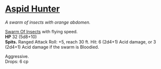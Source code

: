 # [Aspid Hunter](https://hollowknight.wiki/w/Aspid_Hunter)

*A swarm of insects with orange abdomen.*

[Swarm Of Insects](https://5e.tools/bestiary.html#swarm%20of%20insects_xmm) with flying speed.  
**HP** 32 (5d8+10)  
**Spits.** Ranged Attack Roll: +5, reach 30 ft. Hit: 6 (2d4+1) Acid damage, or 3 (2d4+1) Acid damage if the swarm is Bloodied.  

Aggressive.  
Drops: 6 cp  
